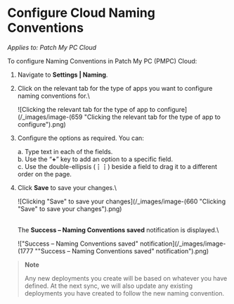 # Configure Cloud Naming Conventions

_Applies to: Patch My PC Cloud_

To configure Naming Conventions in Patch My PC (PMPC) Cloud:

1. Navigate to **Settings | Naming**.
2.  Click on the relevant tab for the type of apps you want to configure naming conventions for.\\

    ![Clicking the relevant tab for the type of app to configure](/_images/image-(659 "Clicking the relevant tab for the type of app to configure").png)
3.  Configure the options as required. You can:

    a. Type text in each of the fields.\
    b. Use the “**+**” key to add an option to a specific field.\
    c. Use the double-ellipsis (**⋮⋮**) beside a field to drag it to a different order on the page.
4.  Click **Save** to save your changes.\\

    ![Clicking "Save" to save your changes](/_images/image-(660 "Clicking \"Save\" to save your changes").png)

    \
    The **Success – Naming Conventions saved** notification is displayed.\\

    !["Success – Naming Conventions saved" notification](/_images/image-(1777 "\"Success – Naming Conventions saved\" notification").png)

> **Note**
>
> Any new deployments you create will be based on whatever you have defined. At the next sync, we will also update any existing deployments you have created to follow the new naming convention.